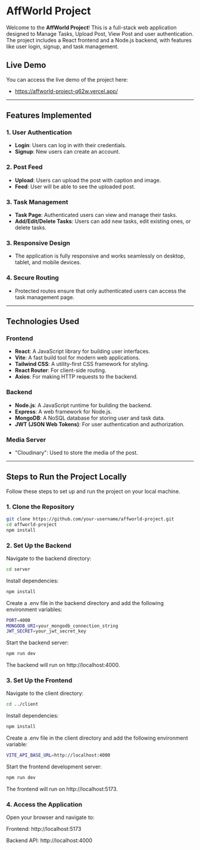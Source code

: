 # **AffWorld Project**

Welcome to the **AffWorld Project**! This is a full-stack web application designed to Manage Tasks, Upload Post, View Post and  user authentication. The project includes a React frontend and a Node.js backend, with features like user login, signup, and task management.

## **Live Demo**

You can access the live demo of the project here:
- https://affworld-project-q62w.vercel.app/

---

## **Features Implemented**

### **1. User Authentication**
- **Login**: Users can log in with their credentials.
- **Signup**: New users can create an account.

### **2. Post Feed**
- **Upload**: Users can upload the post with caption and image.
- **Feed**: User will be able to see the uploaded post.

### **3. Task Management**
- **Task Page**: Authenticated users can view and manage their tasks.
- **Add/Edit/Delete Tasks**: Users can add new tasks, edit existing ones, or delete tasks.

### **3. Responsive Design**
- The application is fully responsive and works seamlessly on desktop, tablet, and mobile devices.

### **4. Secure Routing**
- Protected routes ensure that only authenticated users can access the task management page.

---

## **Technologies Used**

### **Frontend**
- **React**: A JavaScript library for building user interfaces.
- **Vite**: A fast build tool for modern web applications.
- **Tailwind CSS**: A utility-first CSS framework for styling.
- **React Router**: For client-side routing.
- **Axios**: For making HTTP requests to the backend.

### **Backend**
- **Node.js**: A JavaScript runtime for building the backend.
- **Express**: A web framework for Node.js.
- **MongoDB**: A NoSQL database for storing user and task data.
- **JWT (JSON Web Tokens)**: For user authentication and authorization.

### **Media Server**
- "Cloudinary": Used to store the media of the post.
---

## **Steps to Run the Project Locally**

Follow these steps to set up and run the project on your local machine.

### **1. Clone the Repository**

```bash
git clone https://github.com/your-username/affworld-project.git
cd affworld-project
npm install

```

### **2. Set Up the Backend**
Navigate to the backend directory:

```bash
cd server
```

Install dependencies:
```bash
npm install
```

Create a .env file in the backend directory and add the following environment variables:

```bash
PORT=4000
MONGODB_URI=your_mongodb_connection_string
JWT_SECRET=your_jwt_secret_key
```
Start the backend server:

```bash
npm run dev
```
The backend will run on http://localhost:4000.

### **3. Set Up the Frontend**
Navigate to the client directory:

```bash
cd ../client
```
Install dependencies:

```bash
npm install
```
Create a .env file in the client directory and add the following environment variable:


```bash
VITE_API_BASE_URL=http://localhost:4000
```
Start the frontend development server:

```bash
npm run dev
```
The frontend will run on http://localhost:5173.

### **4. Access the Application**
Open your browser and navigate to:

Frontend: http://localhost:5173

Backend API: http://localhost:4000

